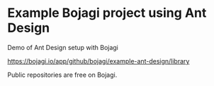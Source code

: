 # Example Bojagi project using Ant Design
Demo of Ant Design setup with Bojagi

https://bojagi.io/app/github/bojagi/example-ant-design/library

Public repositories are free on Bojagi.
